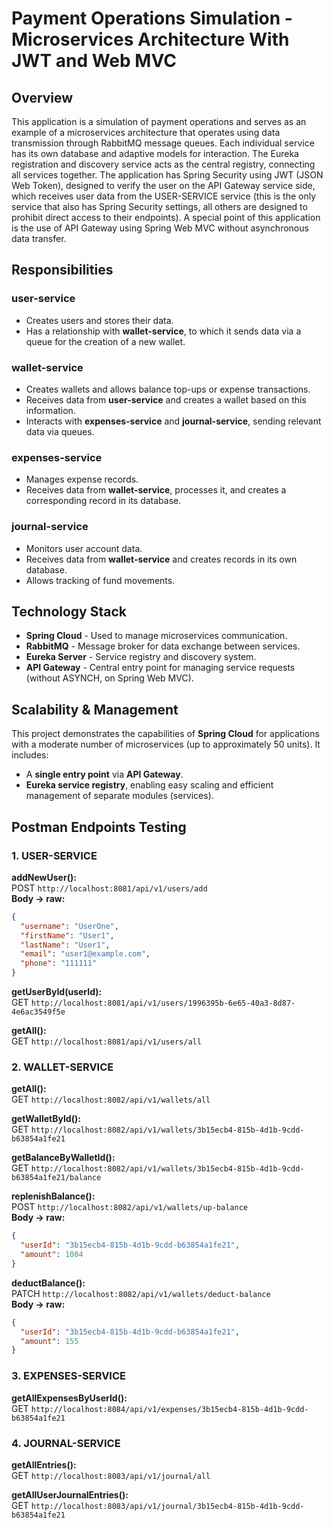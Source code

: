 # Payment Operations Simulation - Microservices Architecture With JWT and Web MVC

## Overview
This application is a simulation of payment operations and serves as an example of a microservices architecture that operates using data transmission through RabbitMQ message queues. Each individual service has its own database and adaptive models for interaction. The Eureka registration and discovery service acts as the central registry, connecting all services together. The application has Spring Security using JWT (JSON Web Token), designed to verify the user on the API Gateway service side, which receives user data from the USER-SERVICE service (this is the only service that also has Spring Security settings, all others are designed to prohibit direct access to their endpoints). A special point of this application is the use of API Gateway using Spring Web MVC without asynchronous data transfer.

## Responsibilities

### **user-service**
- Creates users and stores their data.
- Has a relationship with **wallet-service**, to which it sends data via a queue for the creation of a new wallet.

### **wallet-service**
- Creates wallets and allows balance top-ups or expense transactions.
- Receives data from **user-service** and creates a wallet based on this information.
- Interacts with **expenses-service** and **journal-service**, sending relevant data via queues.

### **expenses-service**
- Manages expense records.
- Receives data from **wallet-service**, processes it, and creates a corresponding record in its database.

### **journal-service**
- Monitors user account data.
- Receives data from **wallet-service** and creates records in its own database.
- Allows tracking of fund movements.

## **Technology Stack**
- **Spring Cloud** - Used to manage microservices communication.
- **RabbitMQ** - Message broker for data exchange between services.
- **Eureka Server** - Service registry and discovery system.
- **API Gateway** - Central entry point for managing service requests (without ASYNCH, on Spring Web MVC).

## **Scalability & Management**
This project demonstrates the capabilities of **Spring Cloud** for applications with a moderate number of microservices (up to approximately 50 units). It includes:
- A **single entry point** via **API Gateway**.
- **Eureka service registry**, enabling easy scaling and efficient management of separate modules (services).

## **Postman Endpoints Testing**

### 1. USER-SERVICE
**addNewUser():**  
POST    `http://localhost:8081/api/v1/users/add`  
**Body -> raw:**
```json
{
  "username": "UserOne",
  "firstName": "User1",
  "lastName": "User1",
  "email": "user1@example.com",
  "phone": "111111"
}
```

**getUserById(userId):**  
GET     `http://localhost:8081/api/v1/users/1996395b-6e65-40a3-8d87-4e6ac3549f5e`

**getAll():**  
GET     `http://localhost:8081/api/v1/users/all`

### 2. WALLET-SERVICE
**getAll():**  
GET     `http://localhost:8082/api/v1/wallets/all`

**getWalletById():**  
GET     `http://localhost:8082/api/v1/wallets/3b15ecb4-815b-4d1b-9cdd-b63854a1fe21`

**getBalanceByWalletId():**  
GET     `http://localhost:8082/api/v1/wallets/3b15ecb4-815b-4d1b-9cdd-b63854a1fe21/balance`

**replenishBalance():**  
POST    `http://localhost:8082/api/v1/wallets/up-balance`  
**Body -> raw:**
```json
{
  "userId": "3b15ecb4-815b-4d1b-9cdd-b63854a1fe21",
  "amount": 1004
}
```

**deductBalance():**  
PATCH   `http://localhost:8082/api/v1/wallets/deduct-balance`  
**Body -> raw:**
```json
{
  "userId": "3b15ecb4-815b-4d1b-9cdd-b63854a1fe21",
  "amount": 155
}
```

### 3. EXPENSES-SERVICE
**getAllExpensesByUserId():**  
GET     `http://localhost:8084/api/v1/expenses/3b15ecb4-815b-4d1b-9cdd-b63854a1fe21`

### 4. JOURNAL-SERVICE
**getAllEntries():**  
GET     `http://localhost:8083/api/v1/journal/all`

**getAllUserJournalEntries():**  
GET     `http://localhost:8083/api/v1/journal/3b15ecb4-815b-4d1b-9cdd-b63854a1fe21`

